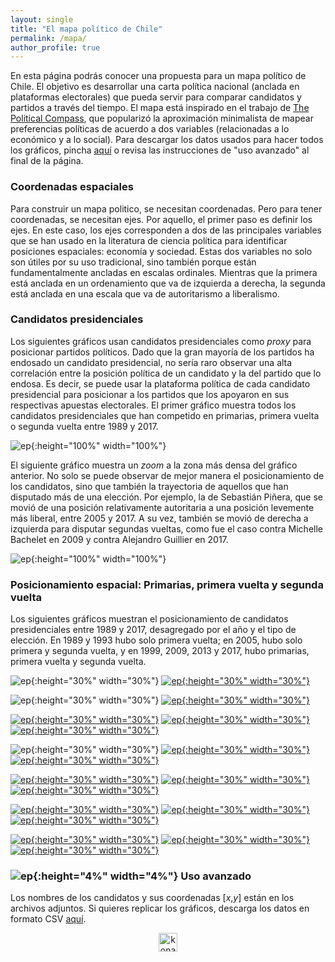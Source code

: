 ```yaml
---
layout: single
title: "El mapa político de Chile"
permalink: /mapa/
author_profile: true
---
```


En esta página podrás conocer una propuesta para un mapa político de Chile. El objetivo es desarrollar una carta política nacional (anclada en plataformas electorales) que pueda servir para comparar candidatos y partidos a través del tiempo. El mapa está inspirado en el trabajo de [The Political Compass](https://www.politicalcompass.org/), que popularizó la aproximación minimalista de mapear preferencias políticas de acuerdo a dos variables (relacionadas a lo económico y a lo social). Para descargar los datos usados para hacer todos los gráficos, pincha [aquí](https://github.com/tresquintos/tresquintos.github.io/blob/master/files/mapa_posicionamiento_espacial.xls?raw=true) o revisa las instrucciones de "uso avanzado" al final de la página.

### Coordenadas espaciales

Para construir un mapa politico, se necesitan coordenadas. Pero para tener coordenadas, se necesitan ejes. Por aquello, el primer paso es definir los ejes. En este caso, los ejes corresponden a dos de las principales variables que se han usado en la literatura de ciencia política para identificar posiciones espaciales: economía y sociedad. Estas dos variables no solo son útiles por su uso tradicional, sino también porque están fundamentalmente ancladas en escalas ordinales. Mientras que la primera está anclada en un ordenamiento que va de izquierda a derecha, la segunda está anclada en una escala que va de autoritarismo a liberalismo.

### Candidatos presidenciales

Los siguientes gráficos usan candidatos presidenciales como *proxy* para posicionar partidos políticos. Dado que la gran mayoría de los partidos ha endosado un candidato presidencial, no sería raro observar una alta correlación entre la posición política de un candidato y la del partido que lo endosa. Es decir, se puede usar la plataforma política de cada candidato presidencial para posicionar a los partidos que los apoyaron en sus respectivas apuestas electorales. El primer gráfico muestra todos los candidatos presidenciales que han competido en primarias, primera vuelta o segunda vuelta entre 1989 y 2017.

![ep](/images/mapa/coaliciones1.png){:height="100%" width="100%"}

El siguiente gráfico muestra un *zoom* a la zona más densa del gráfico anterior. No solo se puede observar de mejor manera el posicionamiento de los candidatos, sino que también la trayectoria de aquellos que han disputado más de una elección. Por ejemplo, la de Sebastián Piñera, que se movió de una posición relativamente autoritaria a una posición levemente más liberal, entre 2005 y 2017. A su vez, también se movió de derecha a izquierda para disputar segundas vueltas, como fue el caso contra Michelle Bachelet en 2009 y contra Alejandro Guillier en 2017.

![ep](/images/mapa/coaliciones_zoom.png){:height="100%" width="100%"}


### Posicionamiento espacial: Primarias, primera vuelta y segunda vuelta

Los siguientes gráficos muestran el posicionamiento de candidatos presidenciales entre 1989 y 2017, desagregado por el año y el tipo de elección. En 1989 y 1993 hubo solo primera vuelta; en 2005, hubo solo primera y segunda vuelta, y en 1999, 2009, 2013 y 2017, hubo primarias, primera vuelta y segunda vuelta.

![ep](/images/mapa/zero.png){:height="30%" width="30%"} [![ep](/images/mapa/1989pv.png){:height="30%" width="30%"}](https://tresquintos.cl/images/mapa/1989pv.png)

![ep](/images/mapa/zero.png){:height="30%" width="30%"} [![ep](/images/mapa/1993pv.png){:height="30%" width="30%"}](https://tresquintos.cl/images/mapa/1993pv.png)

[![ep](/images/mapa/1999p.png){:height="30%" width="30%"}](https://tresquintos.cl/images/mapa/1999p.png) [![ep](/images/mapa/1999pv.png){:height="30%" width="30%"}](https://tresquintos.cl/images/mapa/1999pv.png) [![ep](/images/mapa/1999sv.png){:height="30%" width="30%"}](https://tresquintos.cl/images/mapa/1999sv.png)

![ep](/images/mapa/zero.png){:height="30%" width="30%"} [![ep](/images/mapa/2005pv.png){:height="30%" width="30%"}](https://tresquintos.cl/images/mapa/2005pv.png) [![ep](/images/mapa/2005sv.png){:height="30%" width="30%"}](https://tresquintos.cl/images/mapa/1999sv.png)

[![ep](/images/mapa/2009p.png){:height="30%" width="30%"}](https://tresquintos.cl/images/mapa/2009p.png) [![ep](/images/mapa/2009pv.png){:height="30%" width="30%"}](https://tresquintos.cl/images/mapa/2009pv.png) [![ep](/images/mapa/2009sv.png){:height="30%" width="30%"}](https://tresquintos.cl/images/mapa/2009sv.png)

[![ep](/images/mapa/2013p.png){:height="30%" width="30%"}](https://tresquintos.cl/images/mapa/2013p.png) [![ep](/images/mapa/2013pv.png){:height="30%" width="30%"}](https://tresquintos.cl/images/mapa/2013pv.png) [![ep](/images/mapa/2013sv.png){:height="30%" width="30%"}](https://tresquintos.cl/images/mapa/2013sv.png)

[![ep](/images/mapa/2017p.png){:height="30%" width="30%"}](https://tresquintos.cl/images/mapa/2017p.png) [![ep](/images/mapa/2017pv.png){:height="30%" width="30%"}](https://tresquintos.cl/images/mapa/2017pv.png) [![ep](/images/mapa/2017sv.png){:height="30%" width="30%"}](https://tresquintos.cl/images/mapa/2017sv.png)


### ![ep](/images/pc.png){:height="4%" width="4%"} Uso avanzado

Los nombres de los candidatos y sus coordenadas [*x*,*y*] están en los archivos adjuntos. Si quieres replicar los gráficos, descarga los datos en formato CSV [aquí](https://github.com/tresquintos/tresquintos.github.io/blob/master/files/mapa_posicionamiento_espacial.xls?raw=true).

<style>
.aligncenter {
    text-align: center;
}
</style>
<p class="aligncenter">
    <img src="/images/nes.png" width="30" height="30" alt="konami" />
</p>
<script src="/js/topsecret.js"></script>


<!-- Favicon -->
<link rel="apple-touch-icon" sizes="180x180" href="/apple-touch-icon.png">
<link rel="icon" type="image/png" sizes="32x32" href="/favicon-32x32.png">
<link rel="icon" type="image/png" sizes="16x16" href="/favicon-16x16.png">
<link rel="manifest" href="/site.webmanifest">
<link rel="mask-icon" href="/safari-pinned-tab.svg" color="#5bbad5">
<meta name="msapplication-TileColor" content="#b91d47">
<meta name="theme-color" content="#ffffff">
